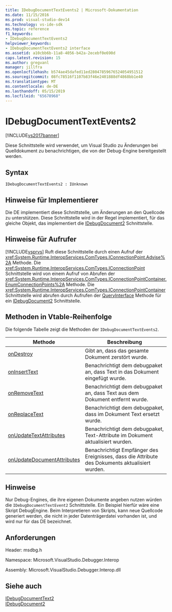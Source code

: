 ```yaml
---
title: IDebugDocumentTextEvents2 | Microsoft-Dokumentation
ms.date: 11/15/2016
ms.prod: visual-studio-dev14
ms.technology: vs-ide-sdk
ms.topic: reference
f1_keywords:
- IDebugDocumentTextEvents2
helpviewer_keywords:
- IDebugDocumentTextEvents2 interface
ms.assetid: a10cbb6b-11a8-4056-b42a-2ecebf0e690d
caps.latest.revision: 15
ms.author: gregvanl
manager: jillfra
ms.openlocfilehash: b574ae45dafed11ed28047859676524054951512
ms.sourcegitcommit: 08fc78516f1107b83f46e2401888df4868bb1e40
ms.translationtype: MT
ms.contentlocale: de-DE
ms.lasthandoff: 05/15/2019
ms.locfileid: "65678968"
---
```

# <a name="idebugdocumenttextevents2"></a>IDebugDocumentTextEvents2
[!INCLUDE[vs2017banner](../../../includes/vs2017banner.md)]

Diese Schnittstelle wird verwendet, um Visual Studio zu Änderungen bei Quelldokument zu benachrichtigen, die von der Debug-Engine bereitgestellt werden.  
  
## <a name="syntax"></a>Syntax  
  
```  
IDebugDocumentTextEvents2 : IUnknown  
```  
  
## <a name="notes-for-implementers"></a>Hinweise für Implementierer  
 Die DE implementiert diese Schnittstelle, um Änderungen an den Quellcode zu unterstützen. Diese Schnittstelle wird in der Regel implementiert, für das gleiche Objekt, das implementiert die [IDebugDocument2](../../../extensibility/debugger/reference/idebugdocument2.md) Schnittstelle.  
  
## <a name="notes-for-callers"></a>Hinweise für Aufrufer  
 [!INCLUDE[vsprvs](../../../includes/vsprvs-md.md)] Ruft diese Schnittstelle durch einen Aufruf der <xref:System.Runtime.InteropServices.ComTypes.IConnectionPoint.Advise%2A> Methode. Die <xref:System.Runtime.InteropServices.ComTypes.IConnectionPoint> Schnittstelle wird von einem Aufruf von Abrufen der <xref:System.Runtime.InteropServices.ComTypes.IConnectionPointContainer.EnumConnectionPoints%2A> Methode. Die <xref:System.Runtime.InteropServices.ComTypes.IConnectionPointContainer> Schnittstelle wird abrufen durch Aufrufen der [QueryInterface](https://msdn.microsoft.com/library/62fce95e-aafa-4187-b50b-e6611b74c3b3) Methode für ein [IDebugDocument2](../../../extensibility/debugger/reference/idebugdocument2.md) Schnittstelle.  
  
## <a name="methods-in-vtable-order"></a>Methoden in Vtable-Reihenfolge  
 Die folgende Tabelle zeigt die Methoden der `IDebugDocumentTextEvents2`.  
  
|Methode|Beschreibung|  
|------------|-----------------|  
|[onDestroy](../../../extensibility/debugger/reference/idebugdocumenttextevents2-ondestroy.md)|Gibt an, dass das gesamte Dokument zerstört wurde.|  
|[onInsertText](../../../extensibility/debugger/reference/idebugdocumenttextevents2-oninserttext.md)|Benachrichtigt dem debugpaket an, dass Text in das Dokument eingefügt wurde.|  
|[onRemoveText](../../../extensibility/debugger/reference/idebugdocumenttextevents2-onremovetext.md)|Benachrichtigt dem debugpaket an, dass Text aus dem Dokument entfernt wurde.|  
|[onReplaceText](../../../extensibility/debugger/reference/idebugdocumenttextevents2-onreplacetext.md)|Benachrichtigt dem debugpaket, dass im Dokument Text ersetzt wurde.|  
|[onUpdateTextAttributes](../../../extensibility/debugger/reference/idebugdocumenttextevents2-onupdatetextattributes.md)|Benachrichtigt dem debugpaket, Text-Attribute im Dokument aktualisiert wurden.|  
|[onUpdateDocumentAttributes](../../../extensibility/debugger/reference/idebugdocumenttextevents2-onupdatedocumentattributes.md)|Benachrichtigt Empfänger des Ereignisses, dass die Attribute des Dokuments aktualisiert wurden.|  
  
## <a name="remarks"></a>Hinweise  
 Nur Debug-Engines, die ihre eigenen Dokumente angeben nutzen würden die `IDebugDocumentTextEvent2` Schnittstelle. Ein Beispiel hierfür wäre eine Skript DebugEngine. Beim Interpretieren von Skripts, kann neue Quellcode generiert werden, die nicht in jeder Datenträgerdatei vorhanden ist, und wird nur für das DE bezeichnet.  
  
## <a name="requirements"></a>Anforderungen  
 Header: msdbg.h  
  
 Namespace: Microsoft.VisualStudio.Debugger.Interop  
  
 Assembly: Microsoft.VisualStudio.Debugger.Interop.dll  
  
## <a name="see-also"></a>Siehe auch  
 [IDebugDocumentText2](../../../extensibility/debugger/reference/idebugdocumenttext2.md)   
 [IDebugDocument2](../../../extensibility/debugger/reference/idebugdocument2.md)
